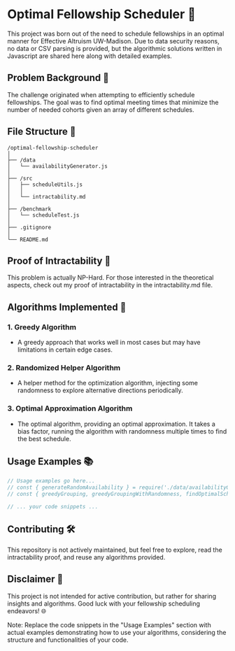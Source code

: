 # Optimal Fellowship Scheduler 📆

This project was born out of the need to schedule fellowships in an optimal manner for Effective Altruism UW-Madison. Due to data security reasons, no data or CSV parsing is provided, but the algorithmic solutions written in Javascript are shared here along with detailed examples.

## Problem Background 🤔

The challenge originated when attempting to efficiently schedule fellowships. The goal was to find optimal meeting times that minimize the number of needed cohorts given an array of different schedules.

## File Structure 📂

```plaintext
/optimal-fellowship-scheduler
│
├── /data
│   └── availabilityGenerator.js
│
├── /src
│   ├── scheduleUtils.js
│   │
│   └── intractability.md
│
├── /benchmark
│   └── scheduleTest.js
│
├── .gitignore
│
└── README.md
```
## Proof of Intractability 📑
This problem is actually NP-Hard. For those interested in the theoretical aspects, check out my proof of intractability in the intractability.md file.

## Algorithms Implemented 🚀

### 1. Greedy Algorithm
- A greedy approach that works well in most cases but may have limitations in certain edge cases.

### 2. Randomized Helper Algorithm
- A helper method for the optimization algorithm, injecting some randomness to explore alternative directions periodically.

### 3. Optimal Approximation Algorithm
- The optimal algorithm, providing an optimal approximation. It takes a bias factor, running the algorithm with randomness multiple times to find the best schedule.

## Usage Examples 📚

```javascript
// Usage examples go here...
// const { generateRandomAvailability } = require('./data/availabilityGenerator');
// const { greedyGrouping, greedyGroupingWithRandomness, findOptimalSchedule } = require('./src/scheduleUtils');

// ... your code snippets ...
```


## Contributing 🛠️
This repository is not actively maintained, but feel free to explore, read the intractability proof, and reuse any algorithms provided.

## Disclaimer 🚫
This project is not intended for active contribution, but rather for sharing insights and algorithms. Good luck with your fellowship scheduling endeavors! 🌐

Note: Replace the code snippets in the "Usage Examples" section with actual examples demonstrating how to use your algorithms, considering the structure and functionalities of your code.